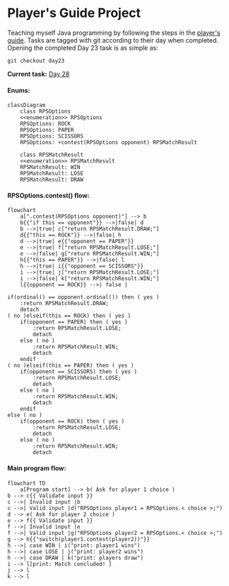 # Player's Guide Project

Teaching myself Java programming by following the steps in the [player's guide](players_guide_java.md). Tasks are
tagged with git according to their day when completed. Opening the completed Day 23 task is as simple as:

```shell
git checkout day23
```

**Current task:** [Day 28](/players_guide_java.md#day-28-design-challenge-rock-paper-scissors-150-xp)

#### Enums:

```mermaid
classDiagram
    class RPSOptions
    <<enumeration>> RPSOptions
    RPSOptions: ROCK
    RPSOptions: PAPER
    RPSOptions: SCISSORS
    RPSOptions: +contest(RPSOptions opponent) RPSMatchResult

    class RPSMatchResult
    <<enumeration>> RPSMatchResult
    RPSMatchResult: WIN
    RPSMatchResult: LOSE
    RPSMatchResult: DRAW
```

#### RPSOptions.contest() flow:

```mermaid
flowchart
    a[".contest(RPSOptions opponent)"] --> b
    b{{"if this == opponent"}} -->|false| d
    b -->|true| c["return RPSMatchResult.DRAW;"]
    d{{"this == ROCK"}} -->|false| h
    d -->|true| e{{"opponent == PAPER"}}
    e -->|true| f["return RPSMatchResult.LOSE;"]
    e -->|false| g["return RPSMatchResult.WIN;"]
    h{{"this == PAPER"}} -->|false| l
    h -->|true| i{{"opponent == SCISSORS"}}
    i -->|true| j["return RPSMatchResult.LOSE;"]
    i -->|false| k["return RPSMatchResult.WIN;"]
    l{{opponent == ROCK}} -->| false |
```

    if(ordinal() == opponent.ordinal()) then ( yes )
        :return RPSMatchResult.DRAW;
        detach
    ( no )elseif(this == ROCK) then ( yes )
        if(opponent == PAPER) then ( yes )
            :return RPSMatchResult.LOSE;
            detach
        else ( no )
            :return RPSMatchResult.WIN;
            detach
        endif
    ( no )elseif(this == PAPER) then ( yes )
        if(opponent == SCISSORS) then ( yes )
            :return RPSMatchResult.LOSE;
            detach
        else ( no )
            :return RPSMatchResult.WIN;
            detach
        endif
    else ( no )
        if(opponent == ROCK) then ( yes )
            :return RPSMatchResult.LOSE;
            detach
        else ( no )
            :return RPSMatchResult.WIN;
            detach

#### Main program flow:

```mermaid
flowchart TD
    a[Program start] --> b( Ask for player 1 choice )
b --> c{{ Validate input }}
c -->| Invalid input |b
c -->| Valid input |d("RPSOptions player1 = RPSOptions.< choice >;")
d --> e( Ask for player 2 choice )
e --> f{{ Validate input }}
f -->| Invalid input |e
f -->| Valid input |g("RPSOptions player2 = RPSOptions.< choice >;")
g --> h{{"switch(player1.contest(player2))"}}
h -->| case WIN | i("print: player1 wins")
h -->| case LOSE | j("print: player2 wins")
h -->| case DRAW | k("print: players draw")
i --> l[print: Match concluded! ]
j --> l
k --> l
```
